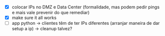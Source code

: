 - [x] colocar IPs no DMZ e Data Center (formalidade, mas podem pedir pings e mais vale prevenir do que remediar)
- [x] make sure it all works
- [ ] app python -> clientes têm de ter IPs diferentes (arranjar maneira de dar setup a ip) -> cleanup talvez?
